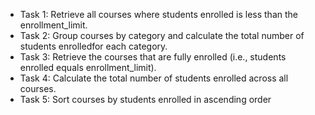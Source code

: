 - Task 1: Retrieve all courses where students enrolled is less than the enrollment_limit.
- Task 2: Group courses by category and calculate the total number of students enrolledfor each category.
- Task 3: Retrieve the courses that are fully enrolled (i.e., students enrolled equals enrollment_limit).
- Task 4: Calculate the total number of students enrolled across all courses.
- Task 5: Sort courses by students enrolled in ascending order
